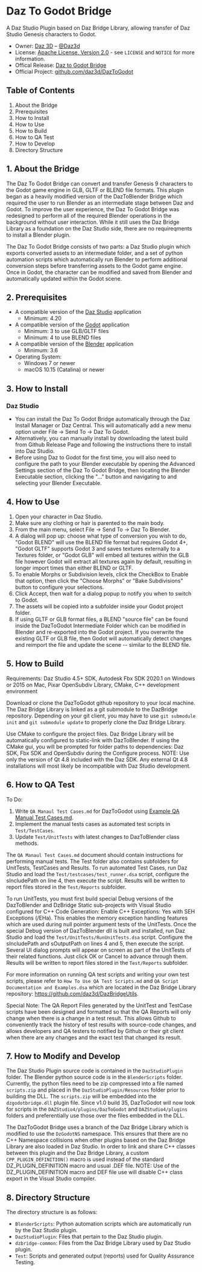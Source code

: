 # Daz To Godot Bridge
A Daz Studio Plugin based on Daz Bridge Library, allowing transfer of Daz Studio Genesis characters to Godot.

* Owner: [Daz 3D][OwnerURL] – [@Daz3d][TwitterURL]
* License: [Apache License, Version 2.0][LicenseURL] - see ``LICENSE`` and ``NOTICE`` for more information.
* Offical Release: [Daz to Godot Bridge][ProductURL]
* Official Project: [github.com/daz3d/DazToGodot][RepositoryURL]


## Table of Contents
1. About the Bridge
2. Prerequisites
3. How to Install
4. How to Use
5. How to Build
6. How to QA Test
7. How to Develop
8. Directory Structure


## 1. About the Bridge
The Daz To Godot Bridge can convert and transfer Genesis 9 characters to the Godot game engine in GLB, GLTF or BLEND file formats.  This plugin began as a heavily modified version of the DazToBlender
Bridge which required the user to run Blender as an intermediate stage between Daz and Godot.  To improve the user experience, the Daz To Godot Bridge was redesigned to perform all of the required Blender operations in the background without user interaction.  While it still uses the Daz Bridge Library as a foundation on the Daz Studio side, there are no requireqments to install a Blender plugin.

The Daz To Godot Bridge consists of two parts: a Daz Studio plugin which exports converted assets to an intermediate folder, and a set of python automation scripts which automatically run Blender to perform
additional conversion steps before transferring assets to the Godot game engine.  Once in Godot, the character can be modified and saved from Blender and automatically updated within the Godot scene.


## 2. Prerequisites
- A compatible version of the [Daz Studio][DazStudioURL] application
  - Minimum: 4.20
- A compatible version of the [Godot][GodotURL] application
  - Minimum: 3 to use GLB/GLTF files
  - Minimum: 4 to use BLEND files
- A compatible version of the [Blender][BlenderURL] application
  - Minimum: 3.6
- Operating System:
  - Windows 7 or newer
  - macOS 10.15 (Catalina) or newer


## 3. How to Install
### Daz Studio ###
- You can install the Daz To Godot Bridge automatically through the Daz Install Manager or Daz Central.  This will automatically add a new menu option under File -> Send To -> Daz To Godot.
- Alternatively, you can manually install by downloading the latest build from Github Release Page and following the instructions there to install into Daz Studio.
- Before using Daz to Godot for the first time, you will also need to configure the path to your Blender executable by opening the Advanced Settings section of the Daz To Godot Bridge, then locating
the Blender Executable section, clicking the "..." button and navigating to and selecting your Blender Executable.


## 4. How to Use
1. Open your character in Daz Studio.
2. Make sure any clothing or hair is parented to the main body.
3. From the main menu, select File -> Send To -> Daz To Blender.
4. A dialog will pop up: choose what type of conversion you wish to do, "Godot BLEND" will use the BLEND file format but requires Godot 4+, "Godot GLTF" supports Godot 3 and saves textures externally to a Textures folder, or "Godot GLB" will embed all textures within the GLB file however Godot will extract all textures again by default, resulting in longer import times than either BLEND or GLTF.
5. To enable Morphs or Subdivision levels, click the CheckBox to Enable that option, then click the "Choose Morphs" or "Bake  Subdivisions" button to configure your selections.
6. Click Accept, then wait for a dialog popup to notify you when to switch to Godot.
7. The assets will be copied into a subfolder inside your Godot project folder.
8. If using GLTF or GLB format files, a BLEND "source file" can be found inside the DazToGodot Intermediate Folder which can be modified in Blender and re-exported into the Godot project.  If you overwrite the existing GLTF or GLB file, then Godot will automatically detect changes and reimport the file and update the scene -- similar to the BLEND file.


## 5. How to Build
Requirements: Daz Studio 4.5+ SDK, Autodesk Fbx SDK 2020.1 on Windows or 2015 on Mac, Pixar OpenSubdiv Library, CMake, C++ development environment

Download or clone the DazToGodot github repository to your local machine. The Daz Bridge Library is linked as a git submodule to the DazBridge repository. Depending on your git client, you may have to use `git submodule init` and `git submodule update` to properly clone the Daz Bridge Library.

Use CMake to configure the project files. Daz Bridge Library will be automatically configured to static-link with DazToBlender. If using the CMake gui, you will be prompted for folder paths to dependencies: Daz SDK, Fbx SDK and OpenSubdiv during the Configure process.  NOTE: Use only the version of Qt 4.8 included with the Daz SDK.  Any external Qt 4.8 installations will most likely be incompatible with Daz Studio development.


## 6. How to QA Test
To Do:
1. Write `QA Manaul Test Cases.md` for DazToGodot using [Example QA Manual Test Cases.md](https://github.com/daz3d/DazToC4D/blob/master/Test/Example%20QA%20Manual%20Test%20Cases.md).
2. Implement the manual tests cases as automated test scripts in `Test/TestCases`.
3. Update `Test/UnitTests` with latest changes to DazToBlender class methods.

The `QA Manaul Test Cases.md` document should contain instructions for performing manual tests.  The Test folder also contains subfolders for UnitTests, TestCases and Results. To run automated Test Cases, run Daz Studio and load the `Test/testcases/test_runner.dsa` script, configure the sIncludePath on line 4, then execute the script. Results will be written to report files stored in the `Test/Reports` subfolder.

To run UnitTests, you must first build special Debug versions of the DazToBlender and DzBridge Static sub-projects with Visual Studio configured for C++ Code Generation: Enable C++ Exceptions: Yes with SEH Exceptions (/EHa). This enables the memory exception handling features which are used during null pointer argument tests of the UnitTests. Once the special Debug version of DazToBlender dll is built and installed, run Daz Studio and load the `Test/UnitTests/RunUnitTests.dsa` script. Configure the sIncludePath and sOutputPath on lines 4 and 5, then execute the script. Several UI dialog prompts will appear on screen as part of the UnitTests of their related functions. Just click OK or Cancel to advance through them. Results will be written to report files stored in the `Test/Reports` subfolder.

For more information on running QA test scripts and writing your own test scripts, please refer to `How To Use QA Test Scripts.md` and `QA Script Documentation and Examples.dsa` which are located in the Daz Bridge Library repository: https://github.com/daz3d/DazBridgeUtils.

Special Note: The QA Report Files generated by the UnitTest and TestCase scripts have been designed and formatted so that the QA Reports will only change when there is a change in a test result.  This allows Github to conveniently track the history of test results with source-code changes, and allows developers and QA testers to notified by Github or their git client when there are any changes and the exact test that changed its result.


## 7. How to Modify and Develop
The Daz Studio Plugin source code is contained in the `DazStudioPlugin` folder. The Blender python source code is in the `BlenderScripts` folder.  Currently, the python files need to be zip compressed into a file named `scripts.zip` and placed in the `DazStudioPlugin/Resources` folder prior to building the DLL.  The `scripts.zip` will be embedded into the `dzgodotbridge.dll` plugin file.  Since v1.0 build 35, DazToGodot will now look for scripts in the `DAZStudio4/plugins/DazToGodot` and `DAZStudio4/plugins` folders and preferentially use those over the files embedded in the DLL.

The DazToGodot Bridge uses a branch of the Daz Bridge Library which is modified to use the `DzGodotNS` namespace. This ensures that there are no C++ Namespace collisions when other plugins based on the Daz Bridge Library are also loaded in Daz Studio. In order to link and share C++ classes between this plugin and the Daz Bridge Library, a custom `CPP_PLUGIN_DEFINITION()` macro is used instead of the standard DZ_PLUGIN_DEFINITION macro and usual .DEF file. NOTE: Use of the DZ_PLUGIN_DEFINITION macro and DEF file use will disable C++ class export in the Visual Studio compiler.


## 8. Directory Structure
The directory structure is as follows:

- `BlenderScripts`:           Python automation scripts which are automatically run by the Daz Studio plugin.
- `DazStudioPlugin`:          Files that pertain to the Daz Studio plugin.
- `dzbridge-common`:          Files from the Daz Bridge Library used by Daz Studio plugin.
- `Test`:                     Scripts and generated output (reports) used for Quality Assurance Testing.

[OwnerURL]: https://www.daz3d.com
[TwitterURL]: https://twitter.com/Daz3d
[LicenseURL]: http://www.apache.org/licenses/LICENSE-2.0
[ProductURL]: https://www.daz3d.com/daz-to-godot-bridge
[RepositoryURL]: https://github.com/daz3d/DazToGodot/
[DazStudioURL]: https://www.daz3d.com/get_studio
[ReleasesURL]: https://github.com/daz3d/DazToGodot/releases
[GodotURL]: https://godotengine.org/download
[BlenderURL]: https://www.blender.org/download


